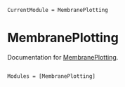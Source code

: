 ```@meta
CurrentModule = MembranePlotting
```

# MembranePlotting

Documentation for [MembranePlotting](https://github.com/Carboxylmer/MembranePlotting.jl).

```@index
```

```@autodocs
Modules = [MembranePlotting]
```
